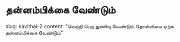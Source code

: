 # தன்னம்பிக்கை வேண்டும்
slug: kavithai-2
content: "வெற்றி பெற துணிவு வேண்டும் தோல்வியை ஏற்க தன்னம்பிக்கை வேண்டும்"